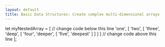 ```yaml
---
layout: default
title: Basic Data Structures: Create complex multi-dimensional arrays
---
```

let myNestedArray = [
  // change code below this line
  'one', [
    'two', [
      'three', 'deep', [
        'four', 'deeper', [
          'five', 'deepest'
        ]
      ]
    ]
  ]
  // change code above this line
];